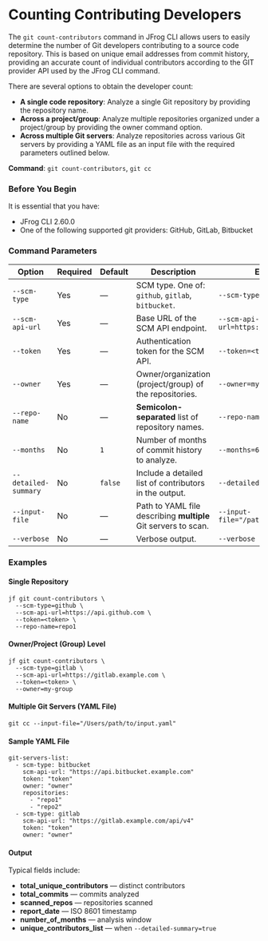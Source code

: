 # Counting Contributing Developers

The `git count-contributors` command in JFrog CLI allows users to easily determine the number of Git developers contributing to a source code repository. This is based on unique email addresses from commit history, providing an accurate count of individual contributors according to the GIT provider API used by the JFrog CLI command.&#x20;

There are several options to obtain the developer count:&#x20;

* **A single code repository**: Analyze a single Git repository by providing the repository name.
* **Across a project/group**: Analyze multiple repositories organized under a project/group by providing the owner command option.&#x20;
* **Across multiple Git servers**: Analyze repositories across various Git servers by providing a YAML file as an input file with the required parameters outlined below.

**Command**: `git count-contributors`, `git cc`&#x20;

### Before You Begin

It is essential that you have:

* JFrog CLI 2.60.0
* One of the following supported git providers: GitHub, GitLab, Bitbucket

### Command Parameters

| Option               | Required | Default | Description                                                    | Example                                |
| -------------------- | -------- | ------- | -------------------------------------------------------------- | -------------------------------------- |
| `--scm-type`         | Yes      | —       | SCM type. One of: `github`, `gitlab`, `bitbucket`.             | `--scm-type=github`                    |
| `--scm-api-url`      | Yes      | —       | Base URL of the SCM API endpoint.                              | `--scm-api-url=https://api.github.com` |
| `--token`            | Yes      | —       | Authentication token for the SCM API.                          | `--token=<token>`                      |
| `--owner`            | Yes      | —       | Owner/organization (project/group) of the repositories.        | `--owner=my-org`                       |
| `--repo-name`        | No       | —       | **Semicolon-separated** list of repository names.              | `--repo-name=repo1;repo2`              |
| `--months`           | No       | `1`     | Number of months of commit history to analyze.                 | `--months=6`                           |
| `--detailed-summary` | No       | `false` | Include a detailed list of contributors in the output.         | `--detailed-summary=true`              |
| `--input-file`       | No       | —       | Path to YAML file describing **multiple** Git servers to scan. | `--input-file="/path/to/input.yaml"`   |
| `--verbose`          | No       | —       | Verbose output.                                                | `--verbose`                            |

### Examples

#### Single Repository

```
jf git count-contributors \
  --scm-type=github \
  --scm-api-url=https://api.github.com \
  --token=<token> \
  --repo-name=repo1
```

#### Owner/Project (Group) Level

```
jf git count-contributors \
  --scm-type=gitlab \
  --scm-api-url=https://gitlab.example.com \
  --token=<token> \
  --owner=my-group
```

#### Multiple Git Servers (YAML File)

```
git cc --input-file="/Users/path/to/input.yaml"
```

#### Sample YAML File

```
git-servers-list:
  - scm-type: bitbucket
    scm-api-url: "https://api.bitbucket.example.com"
    token: "token"
    owner: "owner"
    repositories:
      - "repo1"
      - "repo2"
  - scm-type: gitlab
    scm-api-url: "https://gitlab.example.com/api/v4"
    token: "token"
    owner: "owner"
```

#### Output

Typical fields include:

* **total\_unique\_contributors** — distinct contributors
* **total\_commits** — commits analyzed
* **scanned\_repos** — repositories scanned
* **report\_date** — ISO 8601 timestamp
* **number\_of\_months** — analysis window
* **unique\_contributors\_list** — when `--detailed-summary=true`
